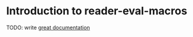 # Introduction to reader-eval-macros

TODO: write [great documentation](http://jacobian.org/writing/what-to-write/)

